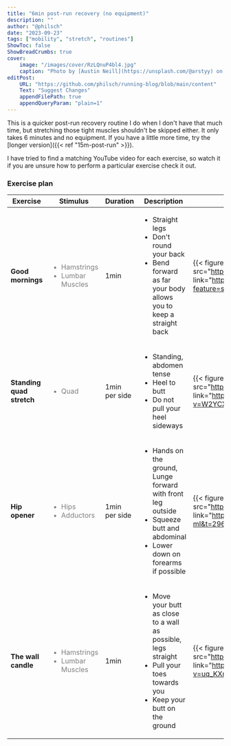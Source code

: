 ```yaml
---
title: "6min post-run recovery (no equipment)"
description: ""
author: "@philsch"
date: "2023-09-23"
tags: ["mobility", "stretch", "routines"]
ShowToc: false
ShowBreadCrumbs: true
cover:
    image: "/images/cover/RzLQnuP4bl4.jpg"
    caption: "Photo by [Austin Neill](https://unsplash.com/@arstyy) on [Unsplash](https://unsplash.com/photos/RzLQnuP4bl4)"
editPost:
    URL: "https://github.com/philsch/running-blog/blob/main/content"
    Text: "Suggest Changes"
    appendFilePath: true
    appendQueryParam: "plain=1"
---
```


This is a quicker post-run recovery routine I do when I don't have that much time, but stretching those tight muscles
shouldn't be skipped either. It only takes 6 minutes and no equipment. If you have a little more time, try the
[longer version]({{< ref "15m-post-run" >}}).

I have tried to find a matching YouTube video for each exercise, so watch it if you are unsure how to perform a particular
exercise check it out.

### Exercise plan

<div style="margin-left: auto; margin-right: auto;">

| Exercise                  | Stimulus                                                                                            | Duration      | Description                                                                                                                                               | Example                                                                                                                                                 |
|---------------------------|-----------------------------------------------------------------------------------------------------|---------------|-----------------------------------------------------------------------------------------------------------------------------------------------------------|---------------------------------------------------------------------------------------------------------------------------------------------------------|
| **Good mornings**         | <span style="color: gray; font-size: s;"><ul><li>Hamstrings</li><li>Lumbar Muscles</li></ul></span> | 1min          | <ul><li>Straight legs</li><li>Don't round your back</li><li>Bend forward as far your body allows you to keep a straight back</li></ul>                    | {{< figure height="150" src="https://img.youtube.com/vi/RCtMzDjL_Bo/0.jpg" link="https://youtu.be/RCtMzDjL_Bo?feature=shared&t=260" target="_blank" >}} |
| **Standing quad stretch** | <span style="color: gray; font-size: s;"><ul><li>Quad</li></ul></span>                              | 1min per side | <ul><li>Standing, abdomen tense</li><li>Heel to butt</li><li>Do not pull your heel sideways</li></ul>                                                     | {{< figure height="150" src="https://img.youtube.com/vi/W2YCXbcx5Gg/0.jpg" link="https://www.youtube.com/watch?v=W2YCXbcx5Gg" target="_blank" >}}       |
| **Hip opener**            | <span style="color: gray; font-size: s;"><ul><li>Hips</li><li>Adductors</li></ul></span>            | 1min per side | <ul><li>Hands on the ground, Lunge forward with front leg outside</li><li>Squeeze butt and abdominal</li><li>Lower down on forearms if possible</li></ul> | {{< figure height="150" src="https://img.youtube.com/vi/FhcZuQRC-mI/0.jpg" link="https://www.youtube.com/watch?v=FhcZuQRC-mI&t=296" target="_blank" >}} |
| **The wall candle**       | <span style="color: gray; font-size: s;"><ul><li>Hamstrings</li><li>Lumbar Muscles</li></ul></span> | 1min          | <ul><li>Move your butt as close to a wall as possible, legs straight</li><li>Pull your toes towards you</li><li>Keep your butt on the ground</li></ul>    | {{< figure height="150" src="https://img.youtube.com/vi/uq_KXm8a23s/0.jpg" link="https://www.youtube.com/watch?v=uq_KXm8a23s" target="_blank" >}}       |

</div>

